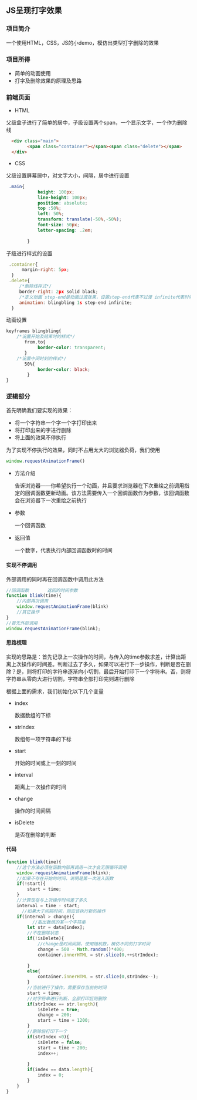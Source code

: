 ## JS呈现打字效果

### 项目简介

一个使用HTML，CSS，JS的小demo，模仿出类型打字删除的效果

### 项目所得

- 简单的动画使用
- 打字及删除效果的原理及思路

### 前端页面

- HTML

父级盒子进行了简单的居中，子级设置两个span，一个显示文字，一个作为删除线

```html
  <div class="main">
        <span class="container"></span><span class="delete"></span>
  </div>
```

- CSS

父级设置屏幕居中，对文字大小，间隔，居中进行设置

```css
 .main{
            height: 100px;
            line-height: 100px;
            position: absolute;
            top :50%;
            left: 50%;
            transform: translate(-50%,-50%);
            font-size: 50px;
            letter-spacing: .2em;
           
        }
```

子级进行样式的设置

```js
 .container{
      margin-right: 5px;
  }
 .delete{
     /*删除线样式*/
     border-right: 2px solid black;
     /*定义动画 step-end是动画过渡效果，设置step-end代表不过渡 infinite代表时间无限*/
     animation: blingbling 1s step-end infinite;
  }
```

动画设置

```css
keyframes blingbling{
    /*设置开始及结束时的样式*/
       from,to{
            border-color: transparent;
       }
    /*设置中间时刻的样式*/
       50%{
            border-color: black;
        }
}
```

### 逻辑部分

首先明确我们要实现的效果：

- 将一个字符串一个字一个字打印出来
- 将打印出来的字进行删除
- 将上面的效果不停执行

为了实现不停执行的效果，同时不占用太大的浏览器负荷，我们使用

```js
window.requestAnimationFrame()
```

- 方法介绍

  告诉浏览器——你希望执行一个动画，并且要求浏览器在下次重绘之前调用指定的回调函数更新动画。该方法需要传入一个回调函数作为参数，该回调函数会在浏览器下一次重绘之前执行 

- 参数

  一个回调函数

- 返回值

  一个数字，代表执行内部回调函数时的时间

#### 实现不停调用

外部调用的同时再在回调函数中调用此方法

```js
//回调函数       返回的时间参数
function blink(time){
    //内部再次调用
    window.requestAnimationFrame(blink)
    //其它操作
}
//首先外部调用
window.requestAnimationFrame(blink);
```

#### 思路梳理

实现的思路是：首先记录上一次操作的时间，与传入的time参数求差，计算出距离上次操作的时间差。判断过去了多久，如果可以进行下一步操作，判断是否在删除？是，则将打印的字符串逐渐向小切割，最后开始打印下一个字符串。否，则将字符串从零向大进行切割，字符串全部打印完则进行删除

根据上面的需求，我们初始化以下几个变量

- index  

  数据数组的下标

- strIndex

  数组每一项字符串的下标

- start

  开始的时间或上一刻的时间

- interval

  距离上一次操作的时间

- change

  操作的时间间隔

- isDelete

  是否在删除的判断

#### 代码

```js
function blink(time){
    //这个方法必须在函数内部再调用一次才会无限循环调用
    window.requestAnimationFrame(blink);
    //如果不存在开始的时间，说明是第一次进入函数
    if(!start){
        start = time;
    }
    //计算现在与上次操作时间差了多久
    interval = time - start;
      //如果大于间隔时间，则应该执行新的操作
    if(interval > change){
          //取出数组的某一个字符串
        let str = data[index];
        //不在删除状态
        if(!isDelete){
            //change是时间间隔，使用随机数，模仿不同的打字时间
            change = 500 - Math.random()*400;
            container.innerHTML = str.slice(0,++strIndex);
           
        }
        else{
            container.innerHTML = str.slice(0,strIndex--);
        }
        //当前进行了操作，需要保存当前的时间
        start = time;
        //对字符串进行判断，全部打印后则删除
        if(strIndex == str.length){
            isDelete = true;
            change = 200;
            start = time + 1200;
        }
        //删除后打印下一个
        if(strIndex <0){
            isDelete = false;
            start = time + 200;
            index++;
            
        }
        if(index == data.length){
            index = 0;
        }
    }
}
```

